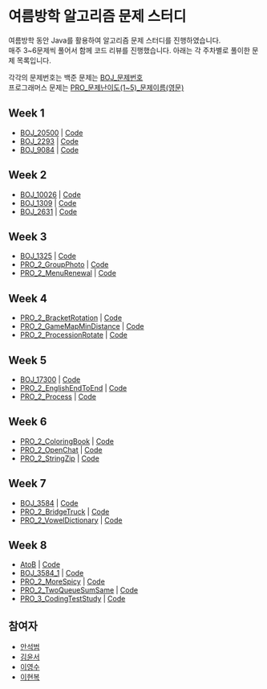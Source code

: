 # 여름방학 알고리즘 문제 스터디

여름방학 동안 Java를 활용하여 알고리즘 문제 스터디를 진행하였습니다.<br>매주 3~6문제씩 풀어서 함께 코드 리뷰를 진행했습니다. 아래는 각 주차별로 풀이한 문제 목록입니다.

각각의 문제번호는 백준 문제는 [BOJ_문제번호](https://acmicpc.net/problem/문제번호)<br>
프로그래머스 문제는 [PRO_문제난이도(1~5)_문제이름(영문)](https://school.programmers.co.kr/learn/courses/30/lessons/문제번호)

## Week 1

- [BOJ_20500](https://acmicpc.net/problem/20500) | [Code](https://github.com/Ahnseokbeom/Summer-Vacation-Coding-Pracitce/tree/main/SummerCoding/src/Week1/BOJ_20500.java)<br>
- [BOJ_2293](https://acmicpc.net/problem/2293) | [Code](https://github.com/Ahnseokbeom/Summer-Vacation-Coding-Pracitce/tree/main/SummerCoding/src/Week1/BOJ_2293.java)<br>
- [BOJ_9084](https://acmicpc.net/problem/9084) | [Code](https://github.com/Ahnseokbeom/Summer-Vacation-Coding-Pracitce/tree/main/SummerCoding/src/Week1/BOJ_9084.java)

## Week 2

- [BOJ_10026](https://acmicpc.net/problem/10026) | [Code](https://github.com/Ahnseokbeom/Summer-Vacation-Coding-Pracitce/tree/main/SummerCoding/src/Week2/BOJ_10026.java)<br>
- [BOJ_1309](https://acmicpc.net/problem/1309) | [Code](https://github.com/Ahnseokbeom/Summer-Vacation-Coding-Pracitce/tree/main/SummerCoding/src/Week2/BOJ_1309.java)<br>
- [BOJ_2631](https://acmicpc.net/problem/2631) | [Code](https://github.com/Ahnseokbeom/Summer-Vacation-Coding-Pracitce/tree/main/SummerCoding/src/Week2/BOJ_2631.java)


## Week 3

- [BOJ_1325](https://acmicpc.net/problem/1325) | [Code](https://github.com/Ahnseokbeom/Summer-Vacation-Coding-Pracitce/tree/main/SummerCoding/src/Week3/BOJ_1325.java)<br>
- [PRO_2_GroupPhoto](https://school.programmers.co.kr/learn/courses/30/lessons/1835) | [Code](https://github.com/Ahnseokbeom/Summer-Vacation-Coding-Pracitce/tree/main/SummerCoding/src/Week3/PRO_2_GroupPhoto.java)<br>
- [PRO_2_MenuRenewal](https://school.programmers.co.kr/learn/courses/30/lessons/72411) | [Code](https://github.com/Ahnseokbeom/Summer-Vacation-Coding-Pracitce/tree/main/SummerCoding/src/Week3/PRO_2_MenuRenewal.java)


## Week 4

- [PRO_2_BracketRotation](https://school.programmers.co.kr/learn/courses/30/lessons/76502) | [Code](https://github.com/Ahnseokbeom/Summer-Vacation-Coding-Pracitce/tree/main/SummerCoding/src/Week4/PRO_2_BracketRotation.java)<br>
- [PRO_2_GameMapMinDistance](https://school.programmers.co.kr/learn/courses/30/lessons/1844) | [Code](https://github.com/Ahnseokbeom/Summer-Vacation-Coding-Pracitce/tree/main/SummerCoding/src/Week4/PRO_2_GameMapMinDistance.java)<br>
- [PRO_2_ProcessionRotate](https://school.programmers.co.kr/learn/courses/30/lessons/77485) | [Code](https://github.com/Ahnseokbeom/Summer-Vacation-Coding-Pracitce/tree/main/SummerCoding/src/Week4/PRO_2_ProcessionRotate.java)

## Week 5

- [BOJ_17300](https://acmicpc.net/problem/17300) | [Code](https://github.com/Ahnseokbeom/Summer-Vacation-Coding-Pracitce/tree/main/SummerCoding/src/Week5/BOJ_17300.java)<br>
- [PRO_2_EnglishEndToEnd](https://school.programmers.co.kr/learn/courses/30/lessons/12981) | [Code](https://github.com/Ahnseokbeom/Summer-Vacation-Coding-Pracitce/tree/main/SummerCoding/src/Week5/PRO_2_EnglishEndToEnd.java)<br>
- [PRO_2_Process](https://school.programmers.co.kr/learn/courses/30/lessons/42587) | [Code](https://github.com/Ahnseokbeom/Summer-Vacation-Coding-Pracitce/tree/main/SummerCoding/src/Week5/PRO_2_Process.java)

## Week 6

- [PRO_2_ColoringBook](https://school.programmers.co.kr/learn/courses/30/lessons/1829) | [Code](https://github.com/Ahnseokbeom/Summer-Vacation-Coding-Pracitce/tree/main/SummerCoding/src/Week6/PRO_2_ColoringBook.java)<br>
- [PRO_2_OpenChat](https://school.programmers.co.kr/learn/courses/30/lessons/42888) | [Code](https://github.com/Ahnseokbeom/Summer-Vacation-Coding-Pracitce/tree/main/SummerCoding/src/Week6/PRO_2_OpenChat.java)<br>
- [PRO_2_StringZip](https://school.programmers.co.kr/learn/courses/30/lessons/60057) | [Code](https://github.com/Ahnseokbeom/Summer-Vacation-Coding-Pracitce/tree/main/SummerCoding/src/Week6/PRO_2_StringZip.java)

## Week 7

- [BOJ_3584](https://acmicpc.net/problem/3584) | [Code](https://github.com/Ahnseokbeom/Summer-Vacation-Coding-Pracitce/tree/main/SummerCoding/src/Week7/BOJ_3584.java)<br>
- [PRO_2_BridgeTruck](https://school.programmers.co.kr/learn/courses/30/lessons/42583) | [Code](https://github.com/Ahnseokbeom/Summer-Vacation-Coding-Pracitce/tree/main/SummerCoding/src/Week7/PRO_2_BridgeTruck.java)<br>
- [PRO_2_VowelDictionary](https://school.programmers.co.kr/learn/courses/30/lessons/84512) | [Code](https://github.com/Ahnseokbeom/Summer-Vacation-Coding-Pracitce/tree/main/SummerCoding/src/Week7/PRO_2_VowelDictionary.java)

## Week 8

- [AtoB](AtoB.java) | [Code](https://github.com/Ahnseokbeom/Summer-Vacation-Coding-Pracitce/tree/main/SummerCoding/src/Week8/AtoB.java)<br>
- [BOJ_3584_1](https://acmicpc.net/problem/3584) | [Code](https://github.com/Ahnseokbeom/Summer-Vacation-Coding-Pracitce/tree/main/SummerCoding/src/Week8/BOJ_3584_1.java)<br>
- [PRO_2_MoreSpicy](https://school.programmers.co.kr/learn/courses/30/lessons/42626) | [Code](https://github.com/Ahnseokbeom/Summer-Vacation-Coding-Pracitce/tree/main/SummerCoding/src/Week8/PRO_2_MoreSpicy.java)<br>
- [PRO_2_TwoQueueSumSame](https://school.programmers.co.kr/learn/courses/30/lessons/118667) | [Code](https://github.com/Ahnseokbeom/Summer-Vacation-Coding-Pracitce/tree/main/SummerCoding/src/Week8/PRO_2_TwoQueueSumSame.java)<br>
- [PRO_3_CodingTestStudy](https://school.programmers.co.kr/learn/courses/30/lessons/118668) | [Code](https://github.com/Ahnseokbeom/Summer-Vacation-Coding-Pracitce/tree/main/SummerCoding/src/Week8/PRO_3_CodingTestStudy.java)

## 참여자

- [안석범](https://github.com/Ahnseokbeom)
- [김윤서](https://github.com/nn98)
- [이영수](https://github.com/styx2021)
- [이현복](https://github.com/LEEHYUNBOK)
